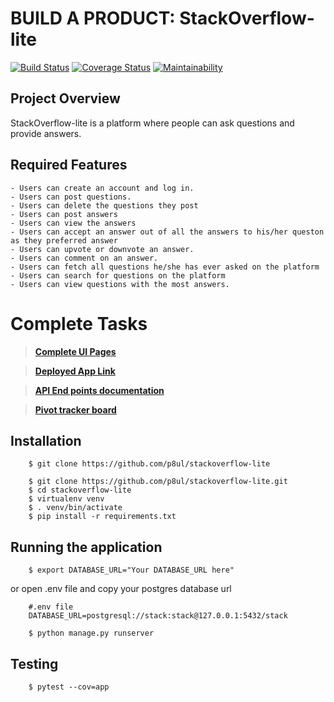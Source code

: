 # BUILD A PRODUCT: StackOverflow-lite
[![Build Status](https://travis-ci.org/p8ul/stackoverflow-lite.svg?branch=challenge2)](https://travis-ci.org/p8ul/stackoverflow-lite)
[![Coverage Status](https://coveralls.io/repos/github/p8ul/stackoverflow-lite/badge.svg?branch=B%2Fhome)](https://coveralls.io/github/p8ul/stackoverflow-lite?branch=B%2Fhome)
[![Maintainability](https://api.codeclimate.com/v1/badges/1338baa03482bfc84be9/maintainability)](https://codeclimate.com/github/p8ul/stackoverflow-lite/maintainability)

## Project Overview
StackOverflow-lite is a platform where people can ask questions and provide answers.

## Required Features
    - Users can create an account and log in.
    - Users can post questions.
    - Users can delete the questions they post
    - Users can post answers
    - Users can view the answers
    - Users can accept an answer out of all the answers to his/her queston as they preferred answer
    - Users can upvote or downvote an answer.
    - Users can comment on an answer.
    - Users can fetch all questions he/she has ever asked on the platform
    - Users can search for questions on the platform
    - Users can view questions with the most answers.

#  Complete Tasks
 > **[Complete UI Pages](https://p8ul.github.io/stackoverflow-lite/UI/)** 
 
 > **[Deployed App Link](https://stackoverflow-paul.herokuapp.com/)**
 
 >  **[API End points documentation](https://stackoverflowlite2.docs.apiary.io/#reference)**
 
 >  **[Pivot tracker board](https://www.pivotaltracker.com/n/projects/2189597)**


## Installation

```
    $ git clone https://github.com/p8ul/stackoverflow-lite

    $ git clone https://github.com/p8ul/stackoverflow-lite.git
    $ cd stackoverflow-lite
    $ virtualenv venv
    $ . venv/bin/activate
    $ pip install -r requirements.txt   
```
## Running the application
```
    $ export DATABASE_URL="Your DATABASE_URL here"
``` 
or open .env file and copy your postgres database url
```
    #.env file
    DATABASE_URL=postgresql://stack:stack@127.0.0.1:5432/stack
    
    $ python manage.py runserver
```

## Testing
``` 
    $ pytest --cov=app
```

